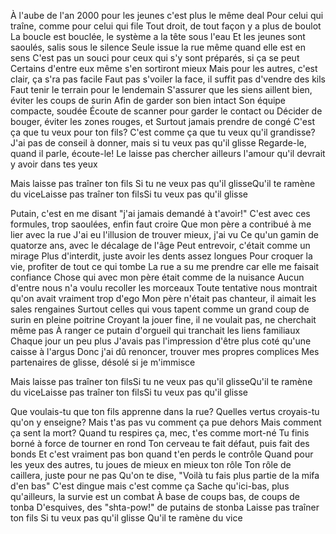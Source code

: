 À l'aube de l'an 2000 pour les jeunes c'est plus le même deal Pour celui qui traîne, comme pour celui qui file
Tout droit, de tout façon y a plus de boulot
La boucle est bouclée, le système a la tête sous l'eau
Et les jeunes sont saoulés, salis sous le silence
Seule issue la rue même quand elle est en sens
C'est pas un souci pour ceux qui s'y sont préparés, si ça se peut Certains d'entre eux même s'en sortiront mieux
Mais pour les autres, c'est clair, ça s'ra pas facile
Faut pas s'voiler la face, il suffit pas d'vendre des kils
Faut tenir le terrain pour le lendemain
S'assurer que les siens aillent bien, éviter les coups de surin
Afin de garder son bien intact
Son équipe compacte, soudée
Écoute de scanner pour garder le contact ou
Décider de bouger, éviter les zones rouges, et
Surtout jamais prendre de congé
C'est ça que tu veux pour ton fils?
C'est comme ça que tu veux qu'il grandisse?
J'ai pas de conseil à donner, mais si tu veux pas qu'il glisse
Regarde-le, quand il parle, écoute-le!
Le laisse pas chercher ailleurs l'amour qu'il devrait y avoir dans tes yeux

Mais laisse pas traîner ton fils Si tu ne veux pas qu'il glisseQu'il te ramène du viceLaisse pas traîner ton filsSi tu veux pas qu'il glisse

Putain, c'est en me disant "j'ai jamais demandé à t'avoir!" C'est avec ces formules, trop saoulées, enfin faut croire Que mon père a contribué à me lier avec la rue
J'ai eu l'illusion de trouver mieux, j'ai vu
Ce qu'un gamin de quatorze ans, avec le décalage de l'âge Peut entrevoir, c'était comme un mirage
Plus d'interdit, juste avoir les dents assez longues
Pour croquer la vie, profiter de tout ce qui tombe
La rue a su me prendre car elle me faisait confiance
Chose qui avec mon père était comme de la nuisance
Aucun d'entre nous n'a voulu recoller les morceaux
Toute tentative nous montrait qu'on avait vraiment trop d'ego
Mon père n'était pas chanteur, il aimait les sales rengaines
Surtout celles qui vous tapent comme un grand coup de surin en pleine poitrine Croyant la jouer fine, il ne voulait pas, ne cherchait même pas
À ranger ce putain d'orgueil qui tranchait les liens familiaux Chaque jour un peu plus
J'avais pas l'impression d'être plus coté qu'une caisse à l'argus
Donc j'ai dû renoncer, trouver mes propres complices Mes partenaires de glisse, désolé si je m'immisce


Mais laisse pas traîner ton filsSi tu ne veux pas qu'il glisseQu'il te ramène du viceLaisse pas traîner ton filsSi tu veux pas qu'il glisse


Que voulais-tu que ton fils apprenne dans la rue? Quelles vertus croyais-tu qu'on y enseigne?
Mais t'as pas vu comment ça pue dehors
Mais comment ça sent la mort?
Quand tu respires ça, mec, t'es comme mort-né
Tu finis borné à force de tourner en rond
Ton cerveau te fait défaut, puis fait des bonds
Et c'est vraiment pas bon quand t'en perds le contrôle
Quand pour les yeux des autres, tu joues de mieux en mieux ton rôle Ton rôle de caillera, juste pour ne pas
Qu'on te dise, "Voilà tu fais plus partie de la mifa d'en bas" C'est dingue mais c'est comme ça
Sache qu'ici-bas, plus qu'ailleurs, la survie est un combat À base de coups bas, de coups de tonba
D'esquives, des "shta-pow!" de putains de stonba Laisse pas traîner ton fils
Si tu veux pas qu'il glisse
Qu'il te ramène du vice








